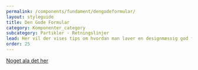 ```yaml
---
permalink: /components/fundament/dengodeformular/
layout: styleguide
title: Den Gode Formular
category: Komponenter_category
subcategory: Partikler - Retningslinjer
lead: Her vil der vises tips om hvordan man laver en designmæssig god formular
order: 25
---
```


 
[Noget ala det her](https://uxdesign.cc/design-better-forms-96fadca0f49c)

